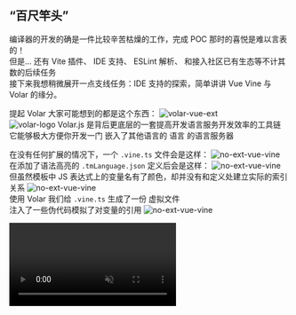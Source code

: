 <h2 class="font-bold text-coolGray">
  “百尺竿头”
</h2>

<p v-click="[0,6]" class="flex flex-col w-auto lh-2 text-coolgray-300 text-4">
  <div class="flex items-center my1 transition-800">
    编译器的开发的确是一件比较辛苦枯燥的工作，完成 POC 那时的喜悦是难以言表的！
    <div class="text-6 ml-2" i-twemoji:partying-face />
  </div>
  <div v-click="1" class="flex items-center my1 transition-800">
    但是... 还有 
      <span class="ml-2 font-bold text-fuchsia-300">Vite 插件</span>、
      <span class="font-bold text-blue">IDE 支持</span>、
      <span class="font-bold text-orange">ESLint 解析</span>、
    和接入社区已有生态等不计其数的后续任务
    <div class="text-6 ml-2" i-twemoji:flushed-face />
  </div>
  <div v-click="2" class="flex items-center my1 transition-800">
    接下来我想稍微展开一点支线任务：IDE 支持的探索，简单讲讲 Vue Vine 与 Volar 的缘分。
    <div class="text-6 ml-2" i-twemoji:smiling-face-with-hearts />
  </div>
</p>

<p v-click="[3,6]" class="flex flex-col w-auto lh-2 text-coolgray-300 text-4">
  <div class="flex items-center my1 transition-800">
    提起 Volar 大家可能想到的都是这个东西：
    <img class="h60px ml-2" src="https://pic.imgdb.cn/item/66826c18d9c307b7e9a32cbf.png" alt="volar-vue-ext" />
  </div>
  <div v-click="4" class="flex items-center transition-800 mb2">
    <img class="h30px mr-2" src="https://volarjs.dev/_astro/logo.lBA1W2sL_Z2kys9L.svg" alt="volar-logo" />
    <span class="font-bold text-lightblue-600 mr2 text-6">Volar.js</span> 是背后更底层的一套提高开发语言服务开发效率的工具链
  </div>
  <div v-click="5" class="flex items-center transition-800 my2">
    它能够极大方便你开发一门
      <span class="ml2 mr1 text-5">嵌入了其他语言的</span>
      <span class="mr1 text-6">语言</span>
      <span class="mr1 font-bold text-7">的语言服务器</span>
  </div>
</p>

<p v-click="[6,10]" class="flex flex-col w-auto lh-2 text-coolgray-300 text-4">
  <div v-click="[6,7]" class="flex flex-col mb1">
    <span v-click="[6,7]" class="transition-800 mb2">
      在没有任何扩展的情况下，一个 <code>.vine.ts</code> 文件会是这样：
    </span>
    <img
      class="w-500px h-300px" 
      src="https://pic.imgdb.cn/item/66827470d9c307b7e9b07ad0.png" 
      alt="no-ext-vue-vine"
    />
  </div>
  <div v-click="[7,8]" class="flex flex-col my1">
    <span v-click="[7,8]" class="transition-800 mb2">
      在添加了语法高亮的 <code>.tmLanguage.json</code> 定义后会是这样：
    </span>
    <img 
      class="w-500px h-300px"
      src="https://pic.imgdb.cn/item/6682741ad9c307b7e9affbf1.png" 
      alt="no-ext-vue-vine"
    />
  </div>
  <div v-click="[8,9]" class="flex flex-col transition-800 my2">
    <span class="mb4">
      但虽然模板中 JS 表达式上的变量名有了颜色，却并没有和定义处建立实际的索引关系
    </span>
    <img
      class="w-600px h-auto" 
      src="https://pic.imgdb.cn/item/668277cbd9c307b7e9b57def.png" 
      alt="no-ext-vue-vine"
    />
  </div>
  <div v-click="[9,10]" class="flex flex-col transition-800 my2">
    <span class="mb4">
      使用 Volar 我们给 <code>.vine.ts</code> 生成了一份 
      <span class="text-amber-200">虚拟文件</span>
      <br>
      注入了一些伪代码模拟了对变量的引用
    </span>
    <img
      class="w-auto h-300px" 
      src="https://pic.imgdb.cn/item/6683757bd9c307b7e901478d.png" 
      alt="no-ext-vue-vine"
    />
  </div>
</p>

<video v-click="10" autoplay loop playsinline muted preload="auto" class="mt4">
  <source src="https://mp4.ziyuan.wang/view.php/dc740547486ccfc9dd3f9f0885c62032.mp4" />
</video>

<!--
[click]

[click] 可能许多同学都没有过自己实现一个 IDE 语言服务插件的经历，希望我们这趟旅程可以为你未来需要时做参考。

[click] 但实际上这个是基于 Volar.js 开发的 Vue VSCode 扩展，除了 VSCode 之外 Volar 还赋能了其他各种 IDE。

[click] 当然这次分享只能从 Vine 的视角带大家一窥 Volar 的强大能力，更多的内容还是希望未来会有更多博客文章或者线下分享。

[click] 是不是看着这个描述感觉有点绕晕了？就拿我们刚才设计的 Vine 来说，其实是一个 TS 的超集，只是需要在特定区域扩展了对 Vue 模板的语言服务支持

这种一个语言里嵌入了另一个语言的场景，就正是 Volar.js 想解决的目标。

[click] 
[click] 
[click] 
[click] 
[click] 

可以看到视频中我编写的部分都有在虚拟文件中进行映射，尤其是在编写模板部分的代码时是映射到 Volar 生成 VLS 辅助代码中，即使是编辑器上的选区操作，虚拟文件都是完全和源文件保持一致的。

这里 Vine 使用 Volar 创建虚拟文件的目的就是为了把 **`.vine.ts`** 中的 TS 上下文环境和模板部分融合到一起。

-->
